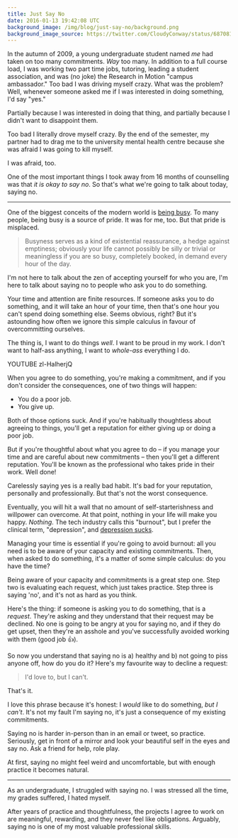 ```yaml
---
title: Just Say No
date: 2016-01-13 19:42:08 UTC
background_image: /img/blog/just-say-no/background.png
background_image_source: https://twitter.com/CloudyConway/status/687081303594897408
---
```


In the autumn of 2009, a young undergraduate student named _me_ had taken on too many commitments. _Way_ too many. In addition to a full course load, I was working two part time jobs, tutoring, leading a student association, and was (no joke) the Research in Motion "campus ambassador." Too bad I was driving myself crazy. What was the problem? Well, whenever someone asked me if I was interested in doing something, I'd say "yes."

<!-- more -->

Partially because I was interested in doing that thing, and partially because I didn't want to disappoint them.

Too bad I literally drove myself crazy. By the end of the semester, my partner had to drag me to the university mental health centre because she was afraid I was going to kill myself. 

I was afraid, too.

One of the most important things I took away from 16 months of counselling was that _it is okay to say no_. So that's what we're going to talk about today, saying no.

---

One of the biggest conceits of the modern world is [being busy](http://opinionator.blogs.nytimes.com/2012/06/30/the-busy-trap/?_r=0). To many people, being busy is a source of pride. It was for me, too. But that pride is misplaced.

> Busyness serves as a kind of existential reassurance, a hedge against emptiness; obviously your life cannot possibly be silly or trivial or meaningless if you are so busy, completely booked, in demand every hour of the day. 

I'm not here to talk about the zen of accepting yourself for who you are, I'm here to talk about saying no to people who ask you to do something.

Your time and attention are finite resources. If someone asks you to do something, and it will take an hour of your time, then that's one hour you can't spend doing something else. Seems obvious, right? But it's astounding how often we ignore this simple  calculus in favour of overcommitting ourselves.

The thing is, I want to do things _well_. I want to be proud in my work. I don't want to half-ass anything, I want to _whole-ass_ everything I do.

YOUTUBE zl-HalherjQ

When you agree to do something, you're making a commitment, and if you don't consider the consequences, one of two things will happen:

- You do a poor job.
- You give up.

Both of those options suck. And if you're habitually thoughtless about agreeing to things, you'll get a reputation for either giving up or doing a poor job.

But if you're thoughtful about what you agree to do – if you manage your time and are careful about new commitments – then you'll get a different reputation. You'll be known as the professional who takes pride in their work. Well done!

Carelessly saying yes is a really bad habit. It's bad for your reputation, personally and professionally. But that's not the worst consequence.

Eventually, you will hit a wall that no amount of self-starterishness and willpower can overcome. At that point, nothing in your life will make you happy. _Nothing_. The tech industry calls this "burnout", but I prefer the clinical term, "depression", and [depression sucks](https://ashfurrow.com/blog/depression-graphed/).

Managing your time is essential if you're going to avoid burnout: all you need is to be aware of your capacity and existing commitments. Then, when asked to do something, it's a matter of some simple calculus: do you have the time?

Being aware of your capacity and commitments is a great step one. Step two is evaluating each request, which just takes practice. Step three is saying 'no', and it's not as hard as you think.

Here's the thing: if someone is asking you to do something, that is a _request_. They're asking and they understand that their request may be declined. No one is going to be angry at you for saying no, and if they do get upset, then they're an asshole and you've successfully avoided working with them (good job 👍).

So now you understand that saying no is a) healthy and b) not going to piss anyone off, how do you do it? Here's my favourite way to decline a request:

> I'd love to, but I can't.

That's it.

I love this phrase because it's honest: I _would_ like to do something, _but I can't_. It's not my fault I'm saying no, it's just a consequence of my existing commitments.

Saying no is harder in-person than in an email or tweet, so practice. Seriously, get in front of a mirror and look your beautiful self in the eyes and say no. Ask a friend for help, role play.

At first, saying no might feel weird and uncomfortable, but with enough practice it becomes natural. 

---

As an undergraduate, I struggled with saying no. I was stressed all the time, my grades suffered, I hated myself.

After years of practice and thoughtfulness, the projects I agree to work on are meaningful, rewarding, and they never feel like obligations. Arguably, saying no is one of my most valuable professional skills.
